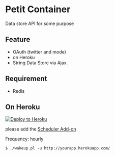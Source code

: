 Petit Container
=================

Data store API for some purpose

Feature
----------
- OAuth (twitter and mode)
- on Heroku
- String Data Store via Ajax.

Requirement
----------
- Redis

On Heroku
----------

[![Deploy to Heroku](https://www.herokucdn.com/deploy/button.png)](https://heroku.com/deploy)

please add the [Scheduler Add-on](https://devcenter.heroku.com/articles/scheduler)

Frequency: hourly 

    $ ./wakeup.pl -u http://yourapp.herokuapp.com/

